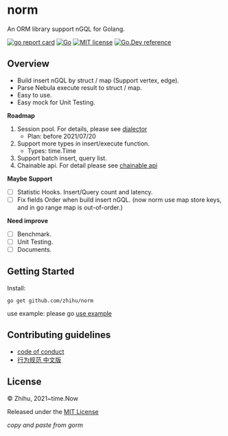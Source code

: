 # norm

An ORM library support nGQL for Golang.

[![go report card](https://goreportcard.com/badge/github.com/zhihu/norm "go report card")](https://goreportcard.com/report/github.com/zhihu/norm)
[![Go](https://github.com/zhihu/norm/actions/workflows/go.yml/badge.svg)](https://github.com/zhihu/norm/actions/workflows/go.yml)
[![MIT license](https://img.shields.io/badge/license-MIT-brightgreen.svg)](https://opensource.org/licenses/MIT)
[![Go.Dev reference](https://img.shields.io/badge/go.dev-reference-blue?logo=go&logoColor=white)](https://pkg.go.dev/github.com/zhihu/norm)

## Overview

* Build insert nGQL by struct / map (Support vertex, edge).
* Parse Nebula execute result to struct / map.
* Easy to use.
* Easy mock for Unit Testing.

**Roadmap**

1. Session pool. For details, please see [dialector](/docs/dialector.adoc)
    * Plan: before 2021/07/20
2. Support more types in insert/execute function.
    * Types: time.Time
3. Support batch insert, query list.
4. Chainable api. For detail please see [chainable api](/docs/chainable_api.adoc)

**Maybe Support**

- [ ] Statistic Hooks. Insert/Query count and latency.
- [ ] Fix fields Order when build insert nGQL. (now norm use map store keys, and in go range map is out-of-order.)

**Need improve**

- [ ] Benchmark.
- [ ] Unit Testing.
- [ ] Documents.

## Getting Started

Install:

```
go get github.com/zhihu/norm
```

use example: please go [use example](/examples/main.go)

## Contributing guidelines

* [code of conduct](/CODE_OF_CONDUCT.md)
* [行为规范 中文版](/CODE_OF_CONDUCT_CN.md)

## License

© Zhihu, 2021~time.Now

Released under the [MIT License](/LICENSE)

_copy and paste from gorm_
